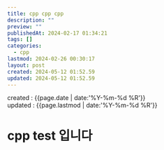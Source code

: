 ```yaml
---
title: cpp cpp cpp
description: ""
preview: ""
publishedAt: 2024-02-17 01:34:21
tags: []
categories:
  - cpp
lastmod: 2024-02-26 00:30:17
layout: post
created: 2024-05-12 01:52.59
updated: 2024-05-12 01:52.59
---
```


created : {{page.date | date:'%Y-%m-%d %R'}}  
updated : {{page.lastmod | date:'%Y-%m-%d %R'}}

# cpp test 입니다   

